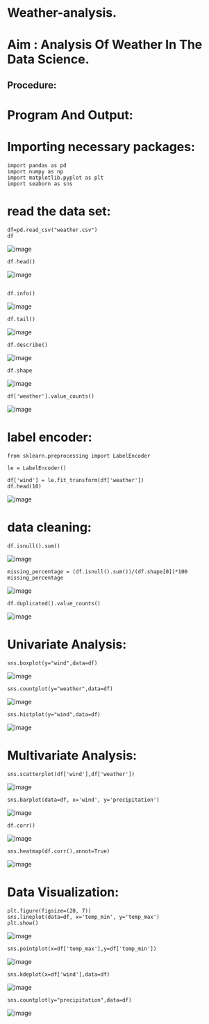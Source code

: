 # Weather-analysis.
# Aim : Analysis Of Weather In The Data Science.
## Procedure:








# Program And Output:
# Importing necessary packages:
~~~
import pandas as pd
import numpy as np
import matplotlib.pyplot as plt
import seaborn as sns
~~~

# read the data set:
~~~
df=pd.read_csv("weather.csv")
df
~~~
![image](https://user-images.githubusercontent.com/94226297/202074920-223a336a-361e-440b-b31e-7cca3a1c8a53.png)
~~~
df.head()
~~~
![image](https://user-images.githubusercontent.com/94226297/202075017-6ab7c3b0-cbe9-4f3e-9f6e-56d3fcdcd8be.png)
~~~

df.info()
~~~
![image](https://user-images.githubusercontent.com/94226297/202075224-10709e9c-0f94-4a01-b056-47661fad990b.png)
~~~
df.tail()
~~~
![image](https://user-images.githubusercontent.com/94226297/202075270-aeb27ea2-cefb-45c4-a909-a60d8a9bb336.png)
~~~
df.describe()
~~~
![image](https://user-images.githubusercontent.com/94226297/202075365-f97cbbe5-31f6-4cff-9fd9-ebff97e80e50.png)
~~~
df.shape
~~~
![image](https://user-images.githubusercontent.com/94226297/202075419-7e9ba26a-104f-45bb-b05e-04ca0eb3bdab.png)
~~~
df['weather'].value_counts()
~~~
![image](https://user-images.githubusercontent.com/94226297/202075488-ee9c5852-bb17-45b0-984a-ecdc225e558d.png)

# label encoder:
~~~
from sklearn.preprocessing import LabelEncoder

le = LabelEncoder()

df['wind'] = le.fit_transform(df['weather'])
df.head(10)
~~~
![image](https://user-images.githubusercontent.com/94226297/202075544-2ff2b185-77a9-4c4e-a563-9ae28f9cbfc0.png)

# data cleaning:
~~~
df.isnull().sum()
~~~
![image](https://user-images.githubusercontent.com/94226297/202075615-c47bf868-a9e7-4c67-8730-0cabf28a9031.png)
~~~
missing_percentage = (df.isnull().sum())/(df.shape[0])*100
missing_percentage
~~~
![image](https://user-images.githubusercontent.com/94226297/202075672-562ded93-db62-40c9-82b7-22ffd1cbb391.png)
~~~
df.duplicated().value_counts()
~~~
![image](https://user-images.githubusercontent.com/94226297/202075848-abb5493b-bd9f-4f0c-9cc8-9be3065e9787.png)

# Univariate Analysis:
~~~
sns.boxplot(y="wind",data=df)
~~~
![image](https://user-images.githubusercontent.com/94226297/202076084-b5248e03-6180-4c82-8a94-a33c47486781.png)
~~~
sns.countplot(y="weather",data=df)
~~~
![image](https://user-images.githubusercontent.com/94226297/202076467-57071e75-3cc2-42f9-8c88-6d3fdcb09e57.png)
~~~
sns.histplot(y="wind",data=df)
~~~
![image](https://user-images.githubusercontent.com/94226297/202076570-7d0e696e-32eb-44a4-adc5-f50e0a78beff.png)

# Multivariate Analysis:

~~~
sns.scatterplot(df['wind'],df['weather'])
~~~

![image](https://user-images.githubusercontent.com/94226297/202077081-7637e653-4d25-4849-b2d0-3c2ebcbd90f9.png)

~~~
sns.barplot(data=df, x='wind', y='precipitation')
~~~
![image](https://user-images.githubusercontent.com/94226297/202077186-363af693-a67a-490c-8d23-ed695fdf3330.png)

~~~
df.corr()
~~~
![image](https://user-images.githubusercontent.com/94226297/202077255-46a8858c-e616-4b90-84ab-d983e569436f.png)

~~~
sns.heatmap(df.corr(),annot=True)
~~~
![image](https://user-images.githubusercontent.com/94226297/202077324-79db0496-ba14-41c2-afaf-4c1fddaab9de.png)

# Data Visualization:
~~~
plt.figure(figsize=(20, 7))
sns.lineplot(data=df, x='temp_min', y='temp_max')
plt.show()
~~~
![image](https://user-images.githubusercontent.com/94226297/202077469-d20438b6-2b8e-4ee0-b845-0fee37ea002d.png)

~~~
sns.pointplot(x=df['temp_max'],y=df['temp_min'])
~~~
![image](https://user-images.githubusercontent.com/94226297/202077572-280474f5-d721-4857-8009-82959be22820.png)

~~~
sns.kdeplot(x=df['wind'],data=df)
~~~
![image](https://user-images.githubusercontent.com/94226297/202077649-689749e0-9b44-43de-9f90-48e45724fb2e.png)
~~~
sns.countplot(y="precipitation",data=df)
~~~
![image](https://user-images.githubusercontent.com/94226297/202077705-a325ad73-9ac3-4ca4-a694-607793f5e798.png)
